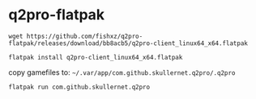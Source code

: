 # q2pro-flatpak

`wget https://github.com/fishxz/q2pro-flatpak/releases/download/bb8acb5/q2pro-client_linux64_x64.flatpak`

`flatpak install q2pro-client_linux64_x64.flatpak`

copy gamefiles to: `~/.var/app/com.github.skullernet.q2pro/.q2pro`

`flatpak run com.github.skullernet.q2pro`
